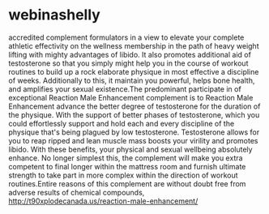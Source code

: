 # webinashelly
accredited complement formulators in a view to elevate your complete athletic effectivity on the wellness membership in the path of heavy weight lifting with mighty advantages of libido. It also promotes additional aid of testosterone so that you simply might help you in the course of workout routines to build up a rock elaborate physique in most effective a discipline of weeks. Additionally to this, it maintain you powerful, helps bone health, and amplifies your sexual existence.The predominant participate in of exceptional Reaction Male Enhancement   complement is to Reaction Male Enhancement advance the better degree of testosterone for the duration of the physique. With the support of better phases of testosterone, which you could effortlessly support and hold each and every discipline of the physique that's being plagued by low testosterone. Testosterone allows for you to reap ripped and lean muscle mass boosts your virility and promotes libido. With these benefits, your physical and sexual wellbeing absolutely enhance. No longer simplest this, the complement will make you extra competent to final longer within the mattress room and furnish ultimate strength to take part in more complex within the direction of workout routines.Entire reasons of this complement are without doubt free from adverse results of chemical compounds,  http://t90xplodecanada.us/reaction-male-enhancement/
